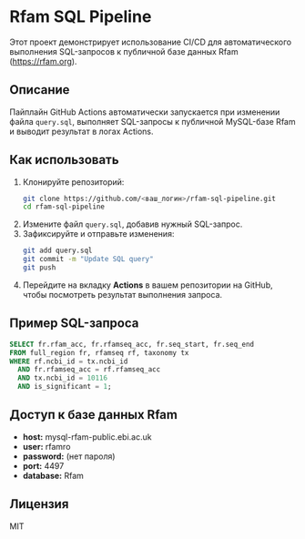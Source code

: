 # Rfam SQL Pipeline

Этот проект демонстрирует использование CI/CD для автоматического выполнения SQL-запросов к публичной базе данных Rfam (https://rfam.org).

## Описание

Пайплайн GitHub Actions автоматически запускается при изменении файла `query.sql`, выполняет SQL-запросы к публичной MySQL-базе Rfam и выводит результат в логах Actions.

## Как использовать

1. Клонируйте репозиторий:
   ```bash
   git clone https://github.com/<ваш_логин>/rfam-sql-pipeline.git
   cd rfam-sql-pipeline
   ```
2. Измените файл `query.sql`, добавив нужный SQL-запрос.
3. Зафиксируйте и отправьте изменения:
   ```bash
   git add query.sql
   git commit -m "Update SQL query"
   git push
   ```
4. Перейдите на вкладку **Actions** в вашем репозитории на GitHub, чтобы посмотреть результат выполнения запроса.

## Пример SQL-запроса

```sql
SELECT fr.rfam_acc, fr.rfamseq_acc, fr.seq_start, fr.seq_end
FROM full_region fr, rfamseq rf, taxonomy tx
WHERE rf.ncbi_id = tx.ncbi_id
  AND fr.rfamseq_acc = rf.rfamseq_acc
  AND tx.ncbi_id = 10116
  AND is_significant = 1;
```

## Доступ к базе данных Rfam

- **host:** mysql-rfam-public.ebi.ac.uk
- **user:** rfamro
- **password:** (нет пароля)
- **port:** 4497
- **database:** Rfam

## Лицензия

MIT
